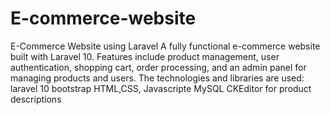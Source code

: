 # E-commerce-website
E-Commerce Website using Laravel 
A fully functional e-commerce website built with Laravel 10. Features include product management, user authentication, shopping cart, order processing, and an admin panel for managing products and users. 
The technologies and libraries are used:
laravel 10
bootstrap
HTML,CSS, Javascripte
MySQL 
CKEditor for product descriptions
